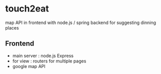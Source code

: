 # touch2eat
map API in frontend with node.js / spring backend for suggesting dinning places

## Frontend
- main server : node.js Express
- for view : routers for multiple pages
- google map API

